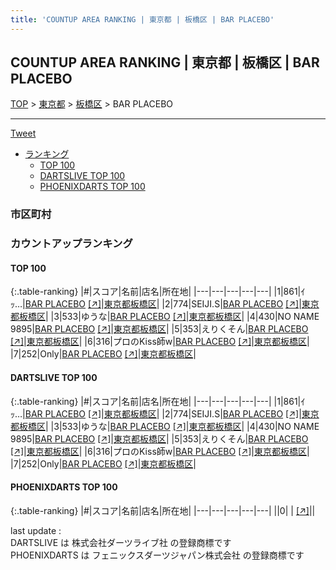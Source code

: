 ```yaml
---
title: 'COUNTUP AREA RANKING | 東京都 | 板橋区 | BAR PLACEBO'
---
```

## COUNTUP AREA RANKING | 東京都 | 板橋区 | BAR PLACEBO

[TOP](/darts/rank/) > [東京都](/darts/rank/東京都/) > [板橋区](/darts/rank/東京都/板橋区/) > BAR PLACEBO

___

<a href="https://twitter.com/share?ref_src=twsrc%5Etfw" data-text="COUNTUP AREA RANKING | 東京都板橋区BAR PLACEBO" class="twitter-share-button" data-hashtags="DARTSLIVE,PHOENIXDARTS,darts,ダーツ" data-show-count="false">Tweet</a>

* [ランキング](#カウントアップランキング)
    * [TOP 100](#top-100)
    * [DARTSLIVE TOP 100](#dartslive-top-100)
    * [PHOENIXDARTS TOP 100](#phoenixdarts-top-100)

### 市区町村

<ul>

</ul>

### カウントアップランキング

#### TOP 100



{:.table-ranking}
|#|スコア|名前|店名|所在地|
|---|---|---|---|---|
|1|861|<span class="rank-name-dl">ｲｯ…</span>|<a href="/darts/rank/shops/d16aac2f66c7039d5f9f3321c1147265.html">BAR PLACEBO</a> <a href="https://search.dartslive.com/jp/shop/d16aac2f66c7039d5f9f3321c1147265">[↗]</a>|<a href="/darts/rank/東京都/板橋区">東京都板橋区</a>|
|2|774|<span class="rank-name-dl">SEIJI.S</span>|<a href="/darts/rank/shops/d16aac2f66c7039d5f9f3321c1147265.html">BAR PLACEBO</a> <a href="https://search.dartslive.com/jp/shop/d16aac2f66c7039d5f9f3321c1147265">[↗]</a>|<a href="/darts/rank/東京都/板橋区">東京都板橋区</a>|
|3|533|<span class="rank-name-dl">ゆうな</span>|<a href="/darts/rank/shops/d16aac2f66c7039d5f9f3321c1147265.html">BAR PLACEBO</a> <a href="https://search.dartslive.com/jp/shop/d16aac2f66c7039d5f9f3321c1147265">[↗]</a>|<a href="/darts/rank/東京都/板橋区">東京都板橋区</a>|
|4|430|<span class="rank-name-dl">NO NAME 9895</span>|<a href="/darts/rank/shops/d16aac2f66c7039d5f9f3321c1147265.html">BAR PLACEBO</a> <a href="https://search.dartslive.com/jp/shop/d16aac2f66c7039d5f9f3321c1147265">[↗]</a>|<a href="/darts/rank/東京都/板橋区">東京都板橋区</a>|
|5|353|<span class="rank-name-dl">えりくそん</span>|<a href="/darts/rank/shops/d16aac2f66c7039d5f9f3321c1147265.html">BAR PLACEBO</a> <a href="https://search.dartslive.com/jp/shop/d16aac2f66c7039d5f9f3321c1147265">[↗]</a>|<a href="/darts/rank/東京都/板橋区">東京都板橋区</a>|
|6|316|<span class="rank-name-dl">プロのKiss師w</span>|<a href="/darts/rank/shops/d16aac2f66c7039d5f9f3321c1147265.html">BAR PLACEBO</a> <a href="https://search.dartslive.com/jp/shop/d16aac2f66c7039d5f9f3321c1147265">[↗]</a>|<a href="/darts/rank/東京都/板橋区">東京都板橋区</a>|
|7|252|<span class="rank-name-dl">Only</span>|<a href="/darts/rank/shops/d16aac2f66c7039d5f9f3321c1147265.html">BAR PLACEBO</a> <a href="https://search.dartslive.com/jp/shop/d16aac2f66c7039d5f9f3321c1147265">[↗]</a>|<a href="/darts/rank/東京都/板橋区">東京都板橋区</a>|


#### DARTSLIVE TOP 100



{:.table-ranking}
|#|スコア|名前|店名|所在地|
|---|---|---|---|---|
|1|861|<span class="rank-name-dl">ｲｯ…</span>|<a href="/darts/rank/shops/d16aac2f66c7039d5f9f3321c1147265.html">BAR PLACEBO</a> <a href="https://search.dartslive.com/jp/shop/d16aac2f66c7039d5f9f3321c1147265">[↗]</a>|<a href="/darts/rank/東京都/板橋区">東京都板橋区</a>|
|2|774|<span class="rank-name-dl">SEIJI.S</span>|<a href="/darts/rank/shops/d16aac2f66c7039d5f9f3321c1147265.html">BAR PLACEBO</a> <a href="https://search.dartslive.com/jp/shop/d16aac2f66c7039d5f9f3321c1147265">[↗]</a>|<a href="/darts/rank/東京都/板橋区">東京都板橋区</a>|
|3|533|<span class="rank-name-dl">ゆうな</span>|<a href="/darts/rank/shops/d16aac2f66c7039d5f9f3321c1147265.html">BAR PLACEBO</a> <a href="https://search.dartslive.com/jp/shop/d16aac2f66c7039d5f9f3321c1147265">[↗]</a>|<a href="/darts/rank/東京都/板橋区">東京都板橋区</a>|
|4|430|<span class="rank-name-dl">NO NAME 9895</span>|<a href="/darts/rank/shops/d16aac2f66c7039d5f9f3321c1147265.html">BAR PLACEBO</a> <a href="https://search.dartslive.com/jp/shop/d16aac2f66c7039d5f9f3321c1147265">[↗]</a>|<a href="/darts/rank/東京都/板橋区">東京都板橋区</a>|
|5|353|<span class="rank-name-dl">えりくそん</span>|<a href="/darts/rank/shops/d16aac2f66c7039d5f9f3321c1147265.html">BAR PLACEBO</a> <a href="https://search.dartslive.com/jp/shop/d16aac2f66c7039d5f9f3321c1147265">[↗]</a>|<a href="/darts/rank/東京都/板橋区">東京都板橋区</a>|
|6|316|<span class="rank-name-dl">プロのKiss師w</span>|<a href="/darts/rank/shops/d16aac2f66c7039d5f9f3321c1147265.html">BAR PLACEBO</a> <a href="https://search.dartslive.com/jp/shop/d16aac2f66c7039d5f9f3321c1147265">[↗]</a>|<a href="/darts/rank/東京都/板橋区">東京都板橋区</a>|
|7|252|<span class="rank-name-dl">Only</span>|<a href="/darts/rank/shops/d16aac2f66c7039d5f9f3321c1147265.html">BAR PLACEBO</a> <a href="https://search.dartslive.com/jp/shop/d16aac2f66c7039d5f9f3321c1147265">[↗]</a>|<a href="/darts/rank/東京都/板橋区">東京都板橋区</a>|


#### PHOENIXDARTS TOP 100



{:.table-ranking}
|#|スコア|名前|店名|所在地|
|---|---|---|---|---|
||0|<span class="rank-name-dl"> </span>|<a href="/darts/rank/shops/.html"></a> <a href="">[↗]</a>|<a href="/darts/rank//"></a>|


<div class="footer border-top border-gray-light mt-5 pt-3 text-right text-gray">
    last update : <span style="font-weight: italic" id="foot_last_modified"></span><br />
    DARTSLIVE は 株式会社ダーツライブ社 の登録商標です<br />
    PHOENIXDARTS は フェニックスダーツジャパン株式会社 の登録商標です<br />
</div>

<script src="https://cdnjs.cloudflare.com/ajax/libs/jquery.tablesorter/2.31.3/js/jquery.tablesorter.min.js" integrity="sha512-qzgd5cYSZcosqpzpn7zF2ZId8f/8CHmFKZ8j7mU4OUXTNRd5g+ZHBPsgKEwoqxCtdQvExE5LprwwPAgoicguNg==" crossorigin="anonymous" referrerpolicy="no-referrer"></script>
<link rel="stylesheet" href="https://cdnjs.cloudflare.com/ajax/libs/jquery.tablesorter/2.31.3/css/theme.default.min.css" integrity="sha512-wghhOJkjQX0Lh3NSWvNKeZ0ZpNn+SPVXX1Qyc9OCaogADktxrBiBdKGDoqVUOyhStvMBmJQ8ZdMHiR3wuEq8+w==" crossorigin="anonymous" referrerpolicy="no-referrer" />
<script>
$(function() {
    $(".table-ranking").tablesorter({sortList:[[0, 0]]});
    $("#foot_last_modified").text(formatDate(new Date(document.lastModified), 'yyyy-MM-dd HH:mm:ss'));
});
</script>

<script async src="https://platform.twitter.com/widgets.js" charset="utf-8"></script>